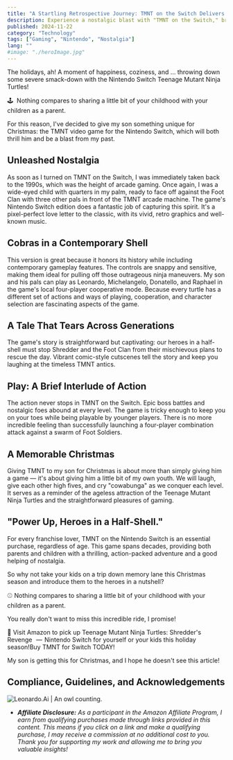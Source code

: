 ```yaml
---
title: "A Startling Retrospective Journey: TMNT on the Switch Delivers the Arcade Home!"
description: Experience a nostalgic blast with "TMNT on the Switch," bringing arcade thrills home for the holidays. Relive the 90s with vibrant graphics, classic gameplay, and local co-op action. Perfect for sharing timeless TMNT fun with the next generation! 🌟 🎮🕹 ️
published: 2024-11-22
category: "Technology"
tags: ["Gaming", "Nintendo", "Nostalgia"]
lang: ""
#image: "./heroImage.jpg"
---
```



The holidays, ah! A moment of happiness, coziness, and … throwing down some severe smack-down with the Nintendo Switch Teenage Mutant Ninja Turtles!

🕹 ️ Nothing compares to sharing a little bit of your childhood with your children as a parent.

For this reason, I've decided to give my son something unique for Christmas: the TMNT video game for the Nintendo Switch, which will both thrill him and be a blast from my past.


## Unleashed Nostalgia

As soon as I turned on TMNT on the Switch, I was immediately taken back to the 1990s, which was the height of arcade gaming. Once again, I was a wide-eyed child with quarters in my palm, ready to face off against the Foot Clan with three other pals in front of the TMNT arcade machine. The game's Nintendo Switch edition does a fantastic job of capturing this spirit. It's a pixel-perfect love letter to the classic, with its vivid, retro graphics and well-known music.

## Cobras in a Contemporary Shell

This version is great because it honors its history while including contemporary gameplay features. The controls are snappy and sensitive, making them ideal for pulling off those outrageous ninja maneuvers. My son and his pals can play as Leonardo, Michelangelo, Donatello, and Raphael in the game's local four-player cooperative mode. Because every turtle has a different set of actions and ways of playing, cooperation, and character selection are fascinating aspects of the game.

## A Tale That Tears Across Generations

The game's story is straightforward but captivating: our heroes in a half-shell must stop Shredder and the Foot Clan from their mischievous plans to rescue the day. Vibrant comic-style cutscenes tell the story and keep you laughing at the timeless TMNT antics.

## Play: A Brief Interlude of Action

The action never stops in TMNT on the Switch. Epic boss battles and nostalgic foes abound at every level. The game is tricky enough to keep you on your toes while being playable by younger players. There is no more incredible feeling than successfully launching a four-player combination attack against a swarm of Foot Soldiers.

## A Memorable Christmas

Giving TMNT to my son for Christmas is about more than simply giving him a game — it's about giving him a little bit of my own youth. We will laugh, give each other high fives, and cry "cowabunga" as we conquer each level. It serves as a reminder of the ageless attraction of the Teenage Mutant Ninja Turtles and the straightforward pleasures of gaming.

## "Power Up, Heroes in a Half-Shell."

For every franchise lover, TMNT on the Nintendo Switch is an essential purchase, regardless of age. This game spans decades, providing both parents and children with a thrilling, action-packed adventure and a good helping of nostalgia.

So why not take your kids on a trip down memory lane this Christmas season and introduce them to the heroes in a nutshell?

⚾ Nothing compares to sharing a little bit of your childhood with your children as a parent.

You really don't want to miss this incredible ride, I promise!

🛒 Visit Amazon to pick up Teenage Mutant Ninja Turtles: Shredder's Revenge   —  Nintendo Switch for yourself or your kids this holiday season!Buy TMNT for Switch TODAY!

My son is getting this for Christmas, and I hope he doesn't see this article!

## Compliance, Guidelines, and Acknowledgements

![Leonardo.Ai | An owl counting.](https://res-5.cloudinary.com/ddicetqs5/image/upload/f_auto,fl_force_strip,q_auto:best/v1/wayfinder-ghost-blog/0_uGgtPirpHbchvnrc)

- _**Affiliate Disclosure:** As a participant in the Amazon Affiliate Program, I earn from qualifying purchases made through links provided in this content. This means if you click on a link and make a qualifying purchase, I may receive a commission at no additional cost to you. Thank you for supporting my work and allowing me to bring you valuable insights!_
